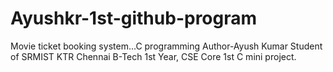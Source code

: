 # Ayushkr-1st-github-program
Movie ticket booking system...C programming
Author-Ayush Kumar
Student of SRMIST KTR Chennai
B-Tech 1st Year, CSE Core
1st C mini project.
